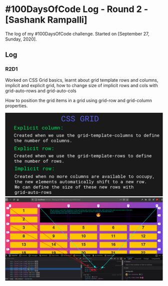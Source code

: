 # #100DaysOfCode Log - Round 2 - [Sashank Rampalli]

The log of my #100DaysOfCode challenge. Started on [September 27, Sunday, 2020].

## Log

### R2D1 
Worked on CSS Grid basics, learnt about grid template rows and columns,
implicit and explicit grid, how to change size of implicit rows and cols with grid-auto-rows and grid-auto-cols

How to position the grid items in a grid using grid-row and grid-column properties.

![CSS Grid](Screenshots/grid/css-grid-explained.png)
![Grid Item Placement](Screenshots/grid/grid-item-placement.png)
